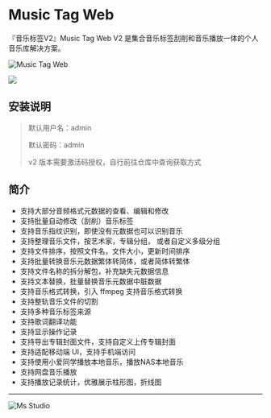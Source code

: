 # Music Tag Web

『音乐标签V2』Music Tag Web V2 是集合音乐标签刮削和音乐播放一体的个人音乐库解决方案。

![Music Tag Web](https://file.lifebus.top/imgs/app_name_cover.png)

![](https://img.shields.io/badge/%E6%96%B0%E7%96%86%E8%90%8C%E6%A3%AE%E8%BD%AF%E4%BB%B6%E5%BC%80%E5%8F%91%E5%B7%A5%E4%BD%9C%E5%AE%A4-%E6%8F%90%E4%BE%9B%E6%8A%80%E6%9C%AF%E6%94%AF%E6%8C%81-blue)

## 安装说明

> 默认用户名：admin
>
> 默认密码：admin
>
> v2 版本需要激活码授权，自行前往仓库中查询获取方式

## 简介

+ 支持大部分音频格式元数据的查看、编辑和修改
+ 支持批量自动修改（刮削）音乐标签
+ 支持音乐指纹识别，即使没有元数据也可以识别音乐
+ 支持整理音乐文件，按艺术家，专辑分组， 或者自定义多级分组
+ 支持文件排序，按照文件名，文件大小，更新时间排序
+ 支持批量转换音乐元数据繁体转简体，或者简体转繁体
+ 支持文件名称的拆分解包，补充缺失元数据信息
+ 支持文本替换，批量替换音乐元数据中脏数据
+ 支持音乐格式转换，引入 ffmpeg 支持音乐格式转换
+ 支持整轨音乐文件的切割
+ 支持多种音乐标签来源
+ 支持歌词翻译功能
+ 支持显示操作记录
+ 支持导出专辑封面文件，支持自定义上传专辑封面
+ 支持适配移动端 UI，支持手机端访问
+ 支持使用小爱同学播放本地音乐，播放NAS本地音乐
+ 支持网盘音乐播放
+ 支持播放记录统计，优雅展示柱形图，折线图

---

![Ms Studio](https://file.lifebus.top/imgs/ms_blank_001.png)
